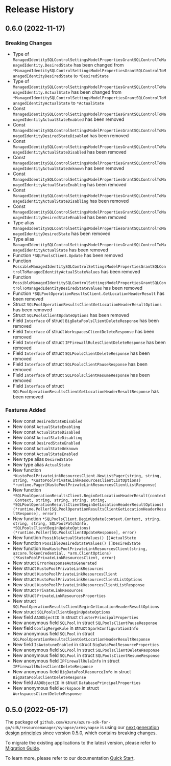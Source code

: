 # Release History

## 0.6.0 (2022-11-17)
### Breaking Changes

- Type of `ManagedIdentitySQLControlSettingsModelPropertiesGrantSQLControlToManagedIdentity.DesiredState` has been changed from `*ManagedIdentitySQLControlSettingsModelPropertiesGrantSQLControlToManagedIdentityDesiredState` to `*DesiredState`
- Type of `ManagedIdentitySQLControlSettingsModelPropertiesGrantSQLControlToManagedIdentity.ActualState` has been changed from `*ManagedIdentitySQLControlSettingsModelPropertiesGrantSQLControlToManagedIdentityActualState` to `*ActualState`
- Const `ManagedIdentitySQLControlSettingsModelPropertiesGrantSQLControlToManagedIdentityActualStateEnabled` has been removed
- Const `ManagedIdentitySQLControlSettingsModelPropertiesGrantSQLControlToManagedIdentityDesiredStateDisabled` has been removed
- Const `ManagedIdentitySQLControlSettingsModelPropertiesGrantSQLControlToManagedIdentityActualStateDisabled` has been removed
- Const `ManagedIdentitySQLControlSettingsModelPropertiesGrantSQLControlToManagedIdentityActualStateUnknown` has been removed
- Const `ManagedIdentitySQLControlSettingsModelPropertiesGrantSQLControlToManagedIdentityActualStateEnabling` has been removed
- Const `ManagedIdentitySQLControlSettingsModelPropertiesGrantSQLControlToManagedIdentityActualStateDisabling` has been removed
- Const `ManagedIdentitySQLControlSettingsModelPropertiesGrantSQLControlToManagedIdentityDesiredStateEnabled` has been removed
- Type alias `ManagedIdentitySQLControlSettingsModelPropertiesGrantSQLControlToManagedIdentityDesiredState` has been removed
- Type alias `ManagedIdentitySQLControlSettingsModelPropertiesGrantSQLControlToManagedIdentityActualState` has been removed
- Function `*SQLPoolsClient.Update` has been removed
- Function `PossibleManagedIdentitySQLControlSettingsModelPropertiesGrantSQLControlToManagedIdentityActualStateValues` has been removed
- Function `PossibleManagedIdentitySQLControlSettingsModelPropertiesGrantSQLControlToManagedIdentityDesiredStateValues` has been removed
- Function `*SQLPoolOperationResultsClient.GetLocationHeaderResult` has been removed
- Struct `SQLPoolOperationResultsClientGetLocationHeaderResultOptions` has been removed
- Struct `SQLPoolsClientUpdateOptions` has been removed
- Field `Interface` of struct `BigDataPoolsClientDeleteResponse` has been removed
- Field `Interface` of struct `WorkspacesClientDeleteResponse` has been removed
- Field `Interface` of struct `IPFirewallRulesClientDeleteResponse` has been removed
- Field `Interface` of struct `SQLPoolsClientDeleteResponse` has been removed
- Field `Interface` of struct `SQLPoolsClientPauseResponse` has been removed
- Field `Interface` of struct `SQLPoolsClientResumeResponse` has been removed
- Field `Interface` of struct `SQLPoolOperationResultsClientGetLocationHeaderResultResponse` has been removed

### Features Added

- New const `DesiredStateDisabled`
- New const `ActualStateEnabling`
- New const `ActualStateDisabled`
- New const `ActualStateDisabling`
- New const `DesiredStateEnabled`
- New const `ActualStateUnknown`
- New const `ActualStateEnabled`
- New type alias `DesiredState`
- New type alias `ActualState`
- New function `*KustoPoolPrivateLinkResourcesClient.NewListPager(string, string, string, *KustoPoolPrivateLinkResourcesClientListOptions) *runtime.Pager[KustoPoolPrivateLinkResourcesClientListResponse]`
- New function `*SQLPoolOperationResultsClient.BeginGetLocationHeaderResult(context.Context, string, string, string, string, *SQLPoolOperationResultsClientBeginGetLocationHeaderResultOptions) (*runtime.Poller[SQLPoolOperationResultsClientGetLocationHeaderResultResponse], error)`
- New function `*SQLPoolsClient.BeginUpdate(context.Context, string, string, string, SQLPoolPatchInfo, *SQLPoolsClientBeginUpdateOptions) (*runtime.Poller[SQLPoolsClientUpdateResponse], error)`
- New function `PossibleActualStateValues() []ActualState`
- New function `PossibleDesiredStateValues() []DesiredState`
- New function `NewKustoPoolPrivateLinkResourcesClient(string, azcore.TokenCredential, *arm.ClientOptions) (*KustoPoolPrivateLinkResourcesClient, error)`
- New struct `ErrorResponseAutoGenerated`
- New struct `KustoPoolPrivateLinkResources`
- New struct `KustoPoolPrivateLinkResourcesClient`
- New struct `KustoPoolPrivateLinkResourcesClientListOptions`
- New struct `KustoPoolPrivateLinkResourcesClientListResponse`
- New struct `PrivateLinkResources`
- New struct `PrivateLinkResourcesProperties`
- New struct `SQLPoolOperationResultsClientBeginGetLocationHeaderResultOptions`
- New struct `SQLPoolsClientBeginUpdateOptions`
- New field `AADObjectID` in struct `ClusterPrincipalProperties`
- New anonymous field `SQLPool` in struct `SQLPoolsClientPauseResponse`
- New field `ConfigMergeRule` in struct `SparkConfigurationInfo`
- New anonymous field `SQLPool` in struct `SQLPoolOperationResultsClientGetLocationHeaderResultResponse`
- New field `IsAutotuneEnabled` in struct `BigDataPoolResourceProperties`
- New anonymous field `SQLPool` in struct `SQLPoolsClientDeleteResponse`
- New anonymous field `SQLPool` in struct `SQLPoolsClientResumeResponse`
- New anonymous field `IPFirewallRuleInfo` in struct `IPFirewallRulesClientDeleteResponse`
- New anonymous field `BigDataPoolResourceInfo` in struct `BigDataPoolsClientDeleteResponse`
- New field `AADObjectID` in struct `DatabasePrincipalProperties`
- New anonymous field `Workspace` in struct `WorkspacesClientDeleteResponse`


## 0.5.0 (2022-05-17)

The package of `github.com/Azure/azure-sdk-for-go/sdk/resourcemanager/synapse/armsynapse` is using our [next generation design principles](https://azure.github.io/azure-sdk/general_introduction.html) since version 0.5.0, which contains breaking changes.

To migrate the existing applications to the latest version, please refer to [Migration Guide](https://aka.ms/azsdk/go/mgmt/migration).

To learn more, please refer to our documentation [Quick Start](https://aka.ms/azsdk/go/mgmt).